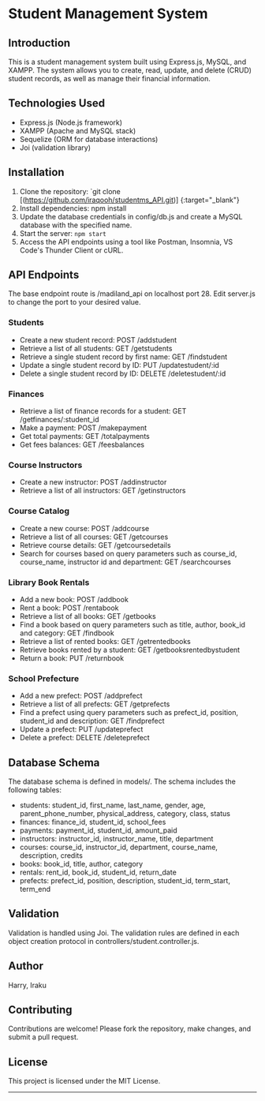 # Student Management System

## Introduction

This is a student management system built using Express.js, MySQL, and XAMPP. The system allows you to create, read, update, and delete (CRUD) student records, as well as manage their financial information.

## Technologies Used

- Express.js (Node.js framework)
- XAMPP (Apache and MySQL stack)
- Sequelize (ORM for database interactions)
- Joi (validation library)

## Installation

1. Clone the repository: `git clone [(https://github.com/iraqooh/studentms_API.git)] {:target="_blank"}
2. Install dependencies: npm install
3. Update the database credentials in config/db.js and create a MySQL database with the specified name.
4. Start the server: ```npm start```
5. Access the API endpoints using a tool like Postman, Insomnia, VS Code's Thunder Client or cURL.

## API Endpoints

The base endpoint route is /madiland_api on localhost port 28. Edit server.js to change the port to your desired value.

### Students

- Create a new student record: POST /addstudent
- Retrieve a list of all students: GET /getstudents
- Retrieve a single student record by first name: GET /findstudent
- Update a single student record by ID: PUT /updatestudent/:id
- Delete a single student record by ID: DELETE /deletestudent/:id

### Finances

- Retrieve a list of finance records for a student: GET /getfinances/:student_id
- Make a payment: POST /makepayment
- Get total payments: GET /totalpayments
- Get fees balances: GET /feesbalances

### Course Instructors

- Create a new instructor: POST /addinstructor
- Retrieve a list of all instructors: GET /getinstructors

### Course Catalog

- Create a new course: POST /addcourse
- Retrieve a list of all courses: GET /getcourses
- Retrieve course details: GET /getcoursedetails
- Search for courses based on query parameters such as course_id, course_name, instructor id and department: GET /searchcourses

### Library Book Rentals

- Add a new book: POST /addbook
- Rent a book: POST /rentabook
- Retrieve a list of all books: GET /getbooks
- Find a book based on query parameters such as title, author, book_id and category: GET /findbook
- Retrieve a list of rented books: GET /getrentedbooks
- Retrieve books rented by a student: GET /getbooksrentedbystudent
- Return a book: PUT /returnbook

### School Prefecture

- Add a new prefect: POST /addprefect
- Retrieve a list of all prefects: GET /getprefects
- Find a prefect using query parameters such as prefect_id, position, student_id and description: GET /findprefect
- Update a prefect: PUT /updateprefect
- Delete a prefect: DELETE /deleteprefect

## Database Schema

The database schema is defined in models/. The schema includes the following tables:

- students: student_id, first_name, last_name, gender, age, parent_phone_number, physical_address, category, class, status
- finances: finance_id, student_id, school_fees
- payments: payment_id, student_id, amount_paid
- instructors: instructor_id, instructor_name, title, department
- courses: course_id, instructor_id, department, course_name, description, credits
- books: book_id, title, author, category
- rentals: rent_id, book_id, student_id, return_date
- prefects: prefect_id, position, description, student_id, term_start, term_end

## Validation

Validation is handled using Joi. The validation rules are defined in each object creation protocol in controllers/student.controller.js.

## Author

Harry, Iraku

## Contributing

Contributions are welcome! Please fork the repository, make changes, and submit a pull request.

## License

This project is licensed under the MIT License.

---
